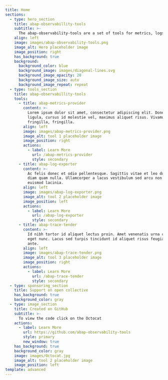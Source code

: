 ```yaml
---
title: Home
sections:
  - type: hero_section
    title: abap-observabillity-tools
    subtitle: >-
      The abap-observability-tools are a set of tools for metrics, logs and traces.
    align: left
    image: images/abap-observability-tools.png
    image_alt: Hero placeholder image
    image_position: right
    has_background: true
    background:
      background_color: blue
      background_image: images/diagonal-lines.svg
      background_image_opacity: 20
      background_image_size: auto
      background_image_repeat: repeat
  - type: tools_section
    title: abap-observabillity-tools
    tools:
      - title: abap-metrics-provider
        content: >-
          Lorem ipsum dolor sit amet, consectetur adipiscing elit. Donec nisl
          ligula, cursus id molestie vel, maximus aliquet risus. Vivamus in nibh
          fringilla, fringilla.
        align: left
        image: images/abap-metrics-provider.png
        image_alt: tool 1 placeholder image
        image_position: right
        actions:
          - label: Learn More
            url: /abap-metrics-provider
            style: secondary
      - title: abap-log-exporter
        content: >-
          Ac felis donec et odio pellentesque. Sagittis vitae et leo duis ut
          diam quam nulla. Ullamcorper a lacus vestibulum sed arcu non odio
          euismod lacinia.
        align: left
        image: images/abap-log-exporter.png
        image_alt: tool 2 placeholder image
        image_position: left
        actions:
          - label: Learn More
            url: /abap-log-exporter
            style: secondary
      - title: abap-trace-tender
        content: >-
          Id nibh tortor id aliquet lectus proin. Amet venenatis urna cursus
          eget nunc. Lacus sed turpis tincidunt id aliquet risus feugiat in
          ante.
        align: left
        image: images/abap-trace-tender.png
        image_alt: tool 3 placeholder image
        image_position: right
        actions:
          - label: Learn More
            url: /abap-trace-tender
            style: secondary
  - type: sponsoring_section
    title: Support on open collective
    has_background: true
    background_color: gray
  - type: image_section
    title: Created on GitHub
    subtitle: >-
      To view the code click on the Octocat
    actions:
      - label: Learn More
        url: https://github.com/abap-observability-tools
        style: primary
        new_window: true
    has_background: true
    background_color: gray
    image: images/Octocat.jpg
    image_alt: tool 2 placeholder image
    image_position: left
template: advanced
---
```

